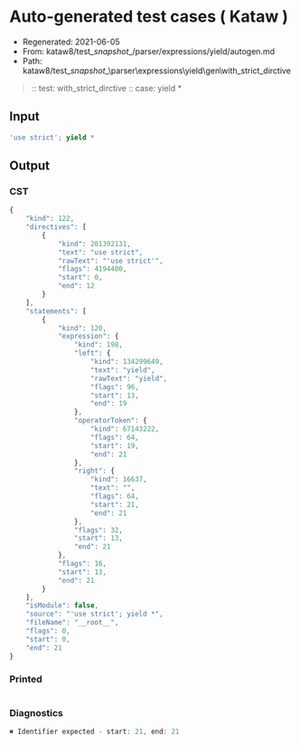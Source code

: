 # Auto-generated test cases ( Kataw )
- Regenerated: 2021-06-05
- From: kataw8/test\__snapshot__/parser/expressions/yield/autogen.md
- Path: kataw8/test\__snapshot__\parser\expressions\yield\gen\with_strict_dirctive
> :: test: with_strict_dirctive
> :: case: yield *
## Input

`````js
'use strict'; yield *
`````
## Output

### CST

```javascript
{
    "kind": 122,
    "directives": [
        {
            "kind": 201392131,
            "text": "use strict",
            "rawText": "'use strict'",
            "flags": 4194400,
            "start": 0,
            "end": 12
        }
    ],
    "statements": [
        {
            "kind": 120,
            "expression": {
                "kind": 198,
                "left": {
                    "kind": 134299649,
                    "text": "yield",
                    "rawText": "yield",
                    "flags": 96,
                    "start": 13,
                    "end": 19
                },
                "operatorToken": {
                    "kind": 67143222,
                    "flags": 64,
                    "start": 19,
                    "end": 21
                },
                "right": {
                    "kind": 16637,
                    "text": "",
                    "flags": 64,
                    "start": 21,
                    "end": 21
                },
                "flags": 32,
                "start": 13,
                "end": 21
            },
            "flags": 16,
            "start": 13,
            "end": 21
        }
    ],
    "isModule": false,
    "source": "'use strict'; yield *",
    "fileName": "__root__",
    "flags": 0,
    "start": 0,
    "end": 21
}
```

### Printed

```javascript

```

### Diagnostics

```javascript
✖ Identifier expected - start: 21, end: 21

```

